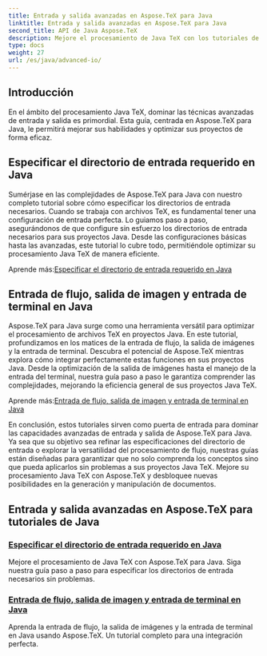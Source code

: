 ```yaml
---
title: Entrada y salida avanzadas en Aspose.TeX para Java
linktitle: Entrada y salida avanzadas en Aspose.TeX para Java
second_title: API de Java Aspose.TeX
description: Mejore el procesamiento de Java TeX con los tutoriales de Aspose.TeX para Java. Aprenda a especificar directorios de entrada y optimice el procesamiento de secuencias para proyectos Java mejorados.
type: docs
weight: 27
url: /es/java/advanced-io/
---
```


## Introducción

En el ámbito del procesamiento Java TeX, dominar las técnicas avanzadas de entrada y salida es primordial. Esta guía, centrada en Aspose.TeX para Java, le permitirá mejorar sus habilidades y optimizar sus proyectos de forma eficaz.

## Especificar el directorio de entrada requerido en Java

Sumérjase en las complejidades de Aspose.TeX para Java con nuestro completo tutorial sobre cómo especificar los directorios de entrada necesarios. Cuando se trabaja con archivos TeX, es fundamental tener una configuración de entrada perfecta. Lo guiamos paso a paso, asegurándonos de que configure sin esfuerzo los directorios de entrada necesarios para sus proyectos Java. Desde las configuraciones básicas hasta las avanzadas, este tutorial lo cubre todo, permitiéndole optimizar su procesamiento Java TeX de manera eficiente.

 Aprende más:[Especificar el directorio de entrada requerido en Java](./required-input-directory/)

## Entrada de flujo, salida de imagen y entrada de terminal en Java

Aspose.TeX para Java surge como una herramienta versátil para optimizar el procesamiento de archivos TeX en proyectos Java. En este tutorial, profundizamos en los matices de la entrada de flujo, la salida de imágenes y la entrada de terminal. Descubra el potencial de Aspose.TeX mientras explora cómo integrar perfectamente estas funciones en sus proyectos Java. Desde la optimización de la salida de imágenes hasta el manejo de la entrada del terminal, nuestra guía paso a paso le garantiza comprender las complejidades, mejorando la eficiencia general de sus proyectos Java TeX.

 Aprende más:[Entrada de flujo, salida de imagen y entrada de terminal en Java](./stream-input-image-output/)

En conclusión, estos tutoriales sirven como puerta de entrada para dominar las capacidades avanzadas de entrada y salida de Aspose.TeX para Java. Ya sea que su objetivo sea refinar las especificaciones del directorio de entrada o explorar la versatilidad del procesamiento de flujo, nuestras guías están diseñadas para garantizar que no solo comprenda los conceptos sino que pueda aplicarlos sin problemas a sus proyectos Java TeX. Mejore su procesamiento Java TeX con Aspose.TeX y desbloquee nuevas posibilidades en la generación y manipulación de documentos.
## Entrada y salida avanzadas en Aspose.TeX para tutoriales de Java
### [Especificar el directorio de entrada requerido en Java](./required-input-directory/)
Mejore el procesamiento de Java TeX con Aspose.TeX para Java. Siga nuestra guía paso a paso para especificar los directorios de entrada necesarios sin problemas.
### [Entrada de flujo, salida de imagen y entrada de terminal en Java](./stream-input-image-output/)
Aprenda la entrada de flujo, la salida de imágenes y la entrada de terminal en Java usando Aspose.TeX. Un tutorial completo para una integración perfecta.